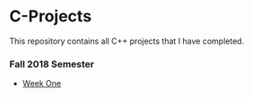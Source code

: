 # C-Projects
This repository contains all C++ projects that I have completed.

### **Fall 2018 Semester**
- [Week One](Assignment1.cpp)
